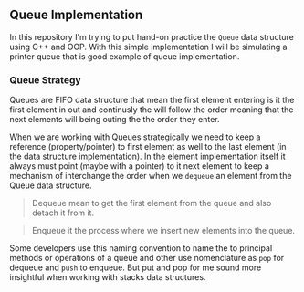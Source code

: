 ## Queue Implementation

In this repository I'm trying to put hand-on practice the `Queue` data structure
using C++ and OOP. With this simple implementation I will be simulating a printer
queue that is good example of queue implementation.


### Queue Strategy

Queues are FIFO data structure that mean the first element entering is it 
the first element in out and continusly the will follow the order meaning that
the next elements will being outing the the order they enter.

When we are working with Queues strategically we need to keep a reference (property/pointer)
to first element as well to the last element (in the data structure implementation).
In the element implementation itself it always must point (maybe with a pointer) to it next
element to keep a mechanism of interchange the order when we `dequeue` an element from the 
Queue data structure.

> Dequeue mean to get the first element from the queue and also detach it from it.

> Enqueue it the process where we insert new elements into the queue.

Some developers use this naming convention to name the to principal methods or operations
of a queue and other use nomenclature as `pop` for dequeue and `push` to enqueue. But put and pop for me
sound more insightful when working with stacks data structures.